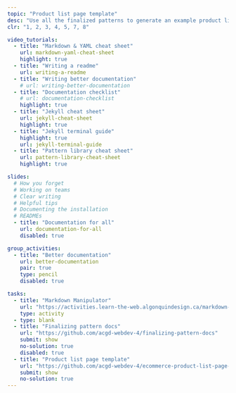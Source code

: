 ```yaml
---
topic: "Product list page template"
desc: "Use all the finalized patterns to generate an example product list page template."
clr: "1, 2, 3, 4, 5, 7, 8"

video_tutorials:
  - title: "Markdown & YAML cheat sheet"
    url: markdown-yaml-cheat-sheet
    highlight: true
  - title: "Writing a readme"
    url: writing-a-readme
  - title: "Writing better documentation"
    # url: writing-better-documentation
  - title: "Documentation checklist"
    # url: documentation-checklist
    highlight: true
  - title: "Jekyll cheat sheet"
    url: jekyll-cheat-sheet
    highlight: true
  - title: "Jekyll terminal guide"
    highlight: true
    url: jekyll-terminal-guide
  - title: "Pattern library cheat sheet"
    url: pattern-library-cheat-sheet
    highlight: true

slides:
  # How you forget
  # Working on teams
  # Clear writing
  # Helpful tips
  # Documenting the installation
  # READMEs
  - title: "Documentation for all"
    url: documentation-for-all
    disabled: true

group_activities:
  - title: "Better documentation"
    url: better-documentation
    pair: true
    type: pencil
    disabled: true

tasks:
  - title: "Markdown Manipulator"
    url: "https://activities.learn-the-web.algonquindesign.ca/markdown-manipulator/"
    type: activity
  - type: blank
  - title: "Finalizing pattern docs"
    url: "https://github.com/acgd-webdev-4/finalizing-pattern-docs"
    submit: show
    no-solution: true
    disabled: true
  - title: "Product list page template"
    url: "https://github.com/acgd-webdev-4/ecommerce-product-list-page-template"
    submit: show
    no-solution: true
---
```

